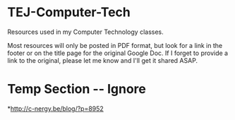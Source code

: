# TEJ-Computer-Tech

Resources used in my Computer Technology classes.

Most resources will only be posted in PDF format, but look for a link in the footer or on the title page for the original Google Doc. If I forget to provide a link to the original, please let me know and I'll get it shared ASAP. 

# Temp Section -- Ignore

*http://c-nergy.be/blog/?p=8952
